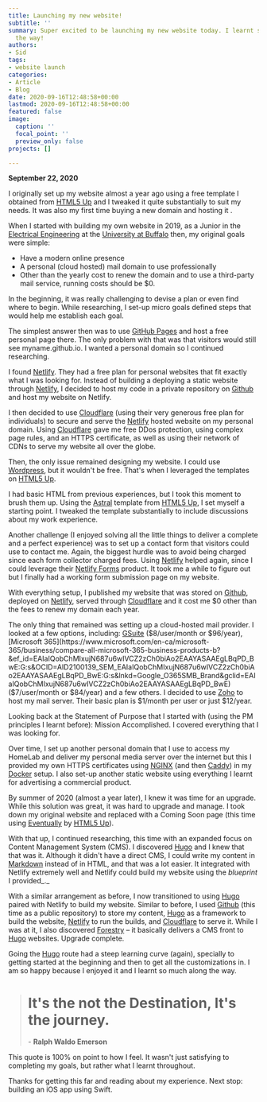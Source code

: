 ```yaml
---
title: Launching my new website!
subtitle: ''
summary: Super excited to be launching my new website today. I learnt so much along
  the way!
authors:
- Sid
tags:
- website launch
categories:
- Article
- Blog
date: 2020-09-16T12:48:58+00:00
lastmod: 2020-09-16T12:48:58+00:00
featured: false
image:
  caption: ''
  focal_point: ''
  preview_only: false
projects: []

---
```

**September 22, 2020**

I originally set up my website almost a year ago using a free template I obtained from [HTML5 Up](https://html5up.net "HTML5 Up") and I tweaked it quite substantially to suit my needs. It was also my first time buying a new domain and hosting it .

When I started with building my own website in 2019, as a Junior in the [Electrical Engineering](http://engineering.buffalo.edu/ee.html) at the [University at Buffalo](http://engineering.buffalo.edu/) then, my original goals were simple:

* Have a modern online presence
* A personal (cloud hosted) mail domain to use professionally
* Other than the yearly cost to renew the domain and to use a third-party mail service, running costs should be $0.

In the beginning, it was really challenging to devise a plan or even find where to begin. While researching, I set-up micro goals defined steps that would help me establish each goal. 

The simplest answer then was to use [GitHub Pages](https://pages.github.com) and host a free personal page there. The only problem with that was that visitors would still see myname.github.io. I wanted a personal domain so I continued researching. 

I found [Netlify](https://www.netlify.com). They had a free plan for personal websites that fit exactly what I was looking for. Instead of building a deploying a static website through [Netlify](https://www.netlify.com), I decided to host my code in a private repository on [Github](https://github.com) and host my website on Netlify. 

I then decided to use [Cloudflare](https://cloudflare.com) (using their very generous free plan for individuals) to secure and serve the [Netlify](https://www.netlify.com) hosted website on my personal domain. Using [Cloudflare](https://cloudflare.com) gave me free DDos protection, using complex page rules, and an HTTPS certificate, as well as using their network of CDNs to serve my website all over the globe. 

Then, the only issue remained designing my website. I could use [Wordpress](https://wordpress.com), but it wouldn't be free. That's when I leveraged the templates on [HTML5 Up](https://html5up.net "HTML5 Up"). 

I had basic HTML from previous experiences, but I took this moment to brush them up. Using the [Astral](https://html5up.net/astral) template from [HTML5 Up](https://html5up.net "HTML5 Up"), I set myself a starting point. I tweaked the template substantially to include discussions about my work experience.

Another challenge (I enjoyed solving all the little things to deliver a complete and a perfect experience) was to set up a contact form that visitors could use to contact me. Again, the biggest hurdle was to avoid being charged since each form collector charged fees. Using [Netlify](https://www.netlify.com) helped again, since I could leverage their [Netlify Forms](https://www.netlify.com/products/forms/) product. It took me a while to figure out but I finally had a working form submission page on my website.

With everything setup, I published my website that was stored on [Github](https://github.com), deployed on [Netlify](https://www.netlify.com), served through [Cloudflare](https://cloudflare.com) and it cost me $0 other than the fees to renew my domain each year. 

The only thing that remained was setting up a cloud-hosted mail provider. I looked at a few options, including: [GSuite](https://gsuite.google.com/pricing.html) ($8/user/month or $96/year), [Microsoft 365](https://www.microsoft.com/en-ca/microsoft-365/business/compare-all-microsoft-365-business-products-b?&ef_id=EAIaIQobChMIxujN687u6wIVCZ2zCh0biAo2EAAYASAAEgLBqPD_BwE:G:s&OCID=AID2100139_SEM_EAIaIQobChMIxujN687u6wIVCZ2zCh0biAo2EAAYASAAEgLBqPD_BwE:G:s&lnkd=Google_O365SMB_Brand&gclid=EAIaIQobChMIxujN687u6wIVCZ2zCh0biAo2EAAYASAAEgLBqPD_BwE) ($7/user/month or $84/year) and a few others. I decided to use [Zoho](https://www.zoho.com) to host my mail server. Their basic plan is $1/month per user or just $12/year. 

Looking back at the Statement of Purpose that I started with (using the PM principles I learnt before): Mission Accomplished. I covered everything that I was looking for.

Over time, I set up another personal domain that I use to access my HomeLab and deliver my personal media server over the internet but this I provided my own HTTPS certificates using [NGINX](https://www.nginx.com) (and then [Caddy](https://caddyserver.com)) in my [Docker](https://www.docker.com) setup. I also set-up another static website using everything I learnt for advertising a commercial product.

By summer of 2020 (almost a year later), I knew it was time for an upgrade. While this solution was great, it was hard to upgrade and manage. I took down my original website and replaced with a Coming Soon page (this time using [Eventually](https://html5up.net/eventually) by [HTML5 Up](https://html5up.net/)).

With that up, I continued researching, this time with an expanded focus on Content Management System (CMS). I discovered [Hugo](https://gohugo.io) and I knew that that was it. Although it didn't have a direct CMS, I could write my content in [Markdown]() instead of in HTML, and that was a lot easier. It integrated with Netlify extremely well and Netlify could build my website using the _blueprint_ I provided_._

With a similar arrangement as before, I now transitioned to using [Hugo]() paired with Netlify to build my website. Similar to before, I used [Github](https://github.com) (this time as a public repository) to store my content, [Hugo](https://gohugo.io) as a framework to build the website,  [Netlify](https://www.netlify.com) to run the builds, and [Cloudflare](https://cloudflare.com) to serve it. While I was at it, I also discovered [Forestry](https://forestry.io) – it basically delivers a CMS front to [Hugo](https://gohugo.io) websites. Upgrade complete.

Going the [Hugo](https://gohugo.io) route had a steep learning curve (again), specially to getting started at the beginning and then to get all the customizations in. I am so happy because I enjoyed it and I learnt so much along the way. 

> # It's the not the Destination, It's the journey.
>
> \- **Ralph Waldo Emerson**

This quote is 100\% on point to how I feel. It wasn't just satisfying to completing my goals, but rather what I learnt throughout.

Thanks for getting this far and reading about my experience. Next stop: building an iOS app using Swift. 